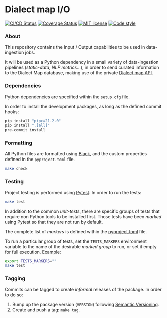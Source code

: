 # Dialect map I/O

[![CI/CD Status][ci-status-badge]][ci-status-link]
[![Coverage Status][cov-status-badge]][cov-status-link]
[![MIT license][mit-license-badge]][mit-license-link]
[![Code style][code-style-badge]][code-style-link]


### About
This repository contains the Input / Output capabilities to be used in data-ingestion jobs.

It will be used as a Python dependency in a small variety of data-ingestion pipelines
(_static-data_, _NLP metrics_...), in order to send curated information to the Dialect Map database,
making use of the private [Dialect map API][dialect-map-api-private].


### Dependencies
Python dependencies are specified within the `setup.cfg` file.

In order to install the development packages, as long as the defined commit hooks:
```sh
pip install "pip>=21.2.0"
pip install ".[all]"
pre-commit install
```


### Formatting
All Python files are formatted using [Black][web-black], and the custom properties defined
in the `pyproject.toml` file.
```sh
make check
```


### Testing
Project testing is performed using [Pytest][web-pytest]. In order to run the tests:
```sh
make test
```

In addition to the common _unit-tests_, there are specific groups of tests that require
non Python tools to be installed first. Those tests have been _marked_ using Pytest so that
they are not run by default.

The complete list of _markers_ is defined within the [pyproject.toml][pyproject-file] file.

To run a particular group of tests, set the `TESTS_MARKERS` environment variable to the name
of the desirable _marked group_ to run, or set it empty for full execution. Example:
```sh
export TESTS_MARKERS=""
make test
```


### Tagging
Commits can be tagged to create _informal_ releases of the package. In order to do so:

1. Bump up the package version (`VERSION`) following [Semantic Versioning][web-semantic].
2. Create and push a tag: `make tag`.


[ci-status-badge]: https://github.com/dialect-map/dialect-map-io/actions/workflows/ci.yml/badge.svg?branch=main
[ci-status-link]: https://github.com/dialect-map/dialect-map-io/actions/workflows/ci.yml?query=branch%3Amain
[code-style-badge]: https://img.shields.io/badge/code%20style-black-000000.svg
[code-style-link]: https://github.com/psf/black
[cov-status-badge]: https://codecov.io/gh/dialect-map/dialect-map-io/branch/main/graph/badge.svg
[cov-status-link]: https://codecov.io/gh/dialect-map/dialect-map-io
[mit-license-badge]: https://img.shields.io/badge/License-MIT-blue.svg
[mit-license-link]: https://github.com/dialect-map/dialect-map-io/blob/main/LICENSE

[dialect-map-api-private]: https://github.com/dialect-map/dialect-map-private-api
[dialect-map-main]: https://github.com/dialect-map/dialect-map
[pyproject-file]: pyproject.toml
[web-black]: https://black.readthedocs.io/en/stable/
[web-pytest]: https://docs.pytest.org/en/latest/#
[web-semantic]: https://semver.org/
